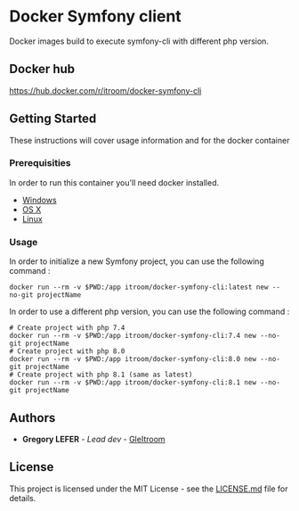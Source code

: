 # Docker Symfony client

Docker images build to execute symfony-cli with different php version.

## Docker hub
https://hub.docker.com/r/itroom/docker-symfony-cli

## Getting Started

These instructions will cover usage information and for the docker container

### Prerequisities


In order to run this container you'll need docker installed.

* [Windows](https://docs.docker.com/windows/started)
* [OS X](https://docs.docker.com/mac/started/)
* [Linux](https://docs.docker.com/linux/started/)

### Usage

In order to initialize a new Symfony project, you can use the following command :

```shell
docker run --rm -v $PWD:/app itroom/docker-symfony-cli:latest new --no-git projectName
```

In order to use a different php version, you can use the following command :

```shell
# Create project with php 7.4
docker run --rm -v $PWD:/app itroom/docker-symfony-cli:7.4 new --no-git projectName
# Create project with php 8.0
docker run --rm -v $PWD:/app itroom/docker-symfony-cli:8.0 new --no-git projectName
# Create project with php 8.1 (same as latest)
docker run --rm -v $PWD:/app itroom/docker-symfony-cli:8.1 new --no-git projectName
```

## Authors

* **Gregory LEFER** - *Lead dev* - [GleItroom](https://github.com/gleitroom)

## License

This project is licensed under the MIT License - see the [LICENSE.md](LICENSE.md) file for details.
